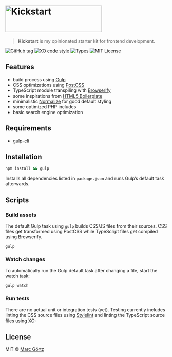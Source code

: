 # <img src="https://cdn.rawgit.com/Dreamseer/kickstart/master/public/img/kickstart.svg" alt="Kickstart" width="300" height="83">

> **Kickstart** is my opinionated starter kit for frontend development.

![GitHub tag](https://img.shields.io/github/tag/dreamseer/kickstart.svg?maxAge=2592000)
[![XO code style](https://img.shields.io/badge/code_style-XO-5ed9c7.svg)](https://github.com/sindresorhus/xo)
[![Types](https://img.shields.io/badge/types-TypeScript-blue)](https://www.typescriptlang.org/)
![MIT License](https://img.shields.io/github/license/dreamseer/kickstart.svg?maxAge=2592000)

## Features

* build process using [Gulp](https://gulpjs.com/)
* CSS optimizations using [PostCSS](https://postcss.org/)
* TypeScript module transpiling with [Browserify](https://browserify.org/)
* some inspirations from [HTML5 Boilerplate](https://html5boilerplate.com)
* minimalistic [Normalize](https://necolas.github.io/normalize.css/) for good
  default styling
* some optimized PHP includes
* basic search engine optimization

## Requirements

* [gulp-cli](https://gulpjs.com/)

## Installation

```bash
npm install && gulp
```

Installs all dependencies listed in `package.json` and runs
Gulp’s default task afterwards.

## Scripts

### Build assets

The default Gulp task using `gulp` builds CSS/JS files from their sources. CSS files get transformed using PostCSS while TypeScript files get compiled using Browserify.

```bash
gulp
```

### Watch changes

To automatically run the Gulp default task after changing a file, start the watch task:

```bash
gulp watch
```

### Run tests

There are no actual unit or integration tests (yet). Testing currently includes linting the CSS source files using [Stylelint](https://stylelint.io/) and linting the TypeScript source files using [XO](https://github.com/xojs/xo):

## License

MIT © [Marc Görtz](https://marcgoertz.de/)

